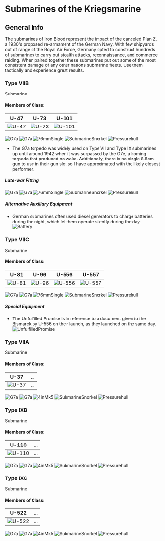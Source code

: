 # Submarines of the Kriegsmarine

## General Info

The submarines of Iron Blood represent the impact of the canceled Plan Z, a 1930's proposed re-armament of the German Navy. With few shipyards out of range of the Royal Air Force, Germany opted to construct hundreds of submarines to carry out stealth attacks, reconnaissance, and commerce raiding. When paired together these submarines put out some of the most consistent damage of any other nations submarine fleets. Use them tactically and experience great results.


### Type VIIB

Submarine <br/>

#### Members of Class: <br/>
U-47 | U-73 | U-101 
| ----- | ----- | ----- | 
![U-47](/Icons/Ship/IronBlood/U-47.png) | ![U-73](/Icons/Ship/IronBlood/U-73.png) | ![U-101](/Icons/Ship/IronBlood/U-101.png) <br/>

![G7a](/Icons/Equipment/Torpedo/Submarine/53.3cmG7a.png)
![G7a](/Icons/Equipment/Torpedo/Submarine/53.3cmG7a.png)
![76mmSingle](/Icons/Equipment/Guns/DD/3in50.png)
![SubmarineSnorkel](/Icons/Equipment/Auxiliary/SubmarineSnorkel.png)
![Pressurehull](/Icons/Equipment/Auxiliary/Pressurehull.png) <br/>

* The G7a torpedo was widely used on Type VII and Type IX submarines up until around 1942 when it was surpassed by the G7e, a homing torpedo that produced no wake. Additionally, there is no single 8.8cm gun to use in their gun slot so I have approximated with the likely closest performer. 

##### Late-war Fitting  <br/>

![G7a](/Icons/Equipment/Torpedo/Submarine/53.3cmG7e.png)
![G7a](/Icons/Equipment/Torpedo/Submarine/53.3cmG7e.png)
![76mmSingle](/Icons/Equipment/Guns/DD/3in50.png)
![SubmarineSnorkel](/Icons/Equipment/Auxiliary/SubmarineSnorkel.png)
![Pressurehull](/Icons/Equipment/Auxiliary/Pressurehull.png) <br/>

##### Alternative Auxiliary Equipment
* German submarines often used diesel generators to charge batteries during the night, which let them operate silently during the day.
![Battery](/Icons/Equipment/Auxiliary/Battery.png) <br/>

### Type VIIC

Submarine <br/>

#### Members of Class: <br/>
U-81 | U-96 | U-556 | U-557
| ----- | ----- | ----- | ----- | 
![U-81](/Icons/Ship/IronBlood/U-81.png) | ![U-96](/Icons/Ship/IronBlood/U-96.png) | ![U-556](/Icons/Ship/IronBlood/U-556.png) | ![U-557](/Icons/Ship/IronBlood/U-557.png) <br/>

![G7a](/Icons/Equipment/Torpedo/Submarine/53.3cmG7e.png)
![G7a](/Icons/Equipment/Torpedo/Submarine/53.3cmG7e.png)
![76mmSingle](/Icons/Equipment/Guns/DD/3in50.png)
![SubmarineSnorkel](/Icons/Equipment/Auxiliary/SubmarineSnorkel.png)
![Pressurehull](/Icons/Equipment/Auxiliary/Pressurehull.png) <br/>

##### Special Equipment
* The Unfulfilled Promise is in reference to a document given to the Bismarck by U-556 on their launch, as they launched on the same day.
![UnfulfilledPromise](/Icons/Equipment/Auxiliary/UnfulfilledPromise.png) <br/>

### Type VIIA

Submarine <br/>

#### Members of Class: <br/>
U-37 | ...
| ----- | ----- 
![U-37](/Icons/Ship/IronBlood/U-37.png) | ... <br/>

![G7a](/Icons/Equipment/Torpedo/Submarine/53.3cmG7e.png)
![G7a](/Icons/Equipment/Torpedo/Submarine/53.3cmG7e.png)
![4inMk5](/Icons/Equipment/Guns/DD/Single4inMkV.png)
![SubmarineSnorkel](/Icons/Equipment/Auxiliary/SubmarineSnorkel.png)
![Pressurehull](/Icons/Equipment/Auxiliary/Pressurehull.png) <br/>

### Type IXB

Submarine <br/>

#### Members of Class: <br/>
U-110 | ...
| ----- | ----- 
![U-110](/Icons/Ship/IronBlood/U-110.png) | ... <br/>

![G7a](/Icons/Equipment/Torpedo/Submarine/53.3cmG7e.png)
![G7a](/Icons/Equipment/Torpedo/Submarine/53.3cmG7e.png)
![4inMk5](/Icons/Equipment/Guns/DD/Single4inMkV.png)
![SubmarineSnorkel](/Icons/Equipment/Auxiliary/SubmarineSnorkel.png)
![Pressurehull](/Icons/Equipment/Auxiliary/Pressurehull.png) <br/>

### Type IXC

Submarine <br/>

#### Members of Class: <br/>
U-522 | ...
| ----- | ----- 
![U-522](/Icons/Ship/IronBlood/U-522.png) | ... <br/>

![G7a](/Icons/Equipment/Torpedo/Submarine/53.3cmG7e.png)
![G7a](/Icons/Equipment/Torpedo/Submarine/53.3cmG7e.png)
![4inMk5](/Icons/Equipment/Guns/DD/Single4inMkV.png)
![SubmarineSnorkel](/Icons/Equipment/Auxiliary/SubmarineSnorkel.png)
![Pressurehull](/Icons/Equipment/Auxiliary/Pressurehull.png) <br/>